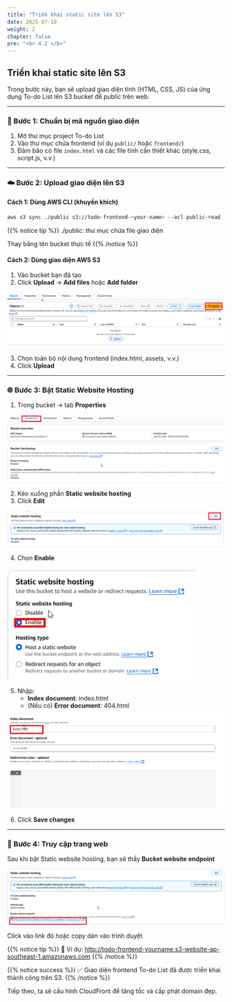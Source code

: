 ```yaml
---
title: "Triển khai static site lên S3"
date: 2025-07-10
weight: 2
chapter: false
pre: "<b> 4.2 </b>"
---
```


## Triển khai static site lên S3

Trong bước này, bạn sẽ upload giao diện tĩnh (HTML, CSS, JS) của ứng dụng To-do List lên S3 bucket để public trên web.

---

### 📁 Bước 1: Chuẩn bị mã nguồn giao diện

1. Mở thư mục project To-do List
2. Vào thư mục chứa frontend (ví dụ `public/` hoặc `frontend/`)
3. Đảm bảo có file `index.html` và các file tĩnh cần thiết khác (style.css, script.js, v.v.)

---

### ☁️ Bước 2: Upload giao diện lên S3

#### Cách 1: Dùng AWS CLI (khuyến khích)

```bash
aws s3 sync ./public s3://todo-frontend-<your-name> --acl public-read
```

{{% notice tip %}}
./public: thư mục chứa file giao diện

Thay <your-name> bằng tên bucket thực tế
{{% /notice %}}

#### Cách 2: Dùng giao diện AWS S3

1. Vào bucket bạn đã tạo
2. Click **Upload** → **Add files** hoặc **Add folder**

![S3](/images/4-deploy-static-frontend/005-upload-bucket.png)

3. Chọn toàn bộ nội dung frontend (index.html, assets, v.v.)
4. Click **Upload**

---

### 🌐 Bước 3: Bật Static Website Hosting

1. Trong bucket → tab **Properties**

![S3](/images/4-deploy-static-frontend/006-static-host.png)

2. Kéo xuống phần **Static website hosting**
3. Click **Edit**

![S3](/images/4-deploy-static-frontend/007-static-host.png)

4. Chọn **Enable**

![S3](/images/4-deploy-static-frontend/008-static-host.png)

5. Nhập:
   - **Index document**: index.html
   - (Nếu có) **Error document**: 404.html

![S3](/images/4-deploy-static-frontend/009-static-host.png)

6. Click **Save changes**

---

### 🧪 Bước 4: Truy cập trang web

Sau khi bật Static website hosting, bạn sẽ thấy **Bucket website endpoint**

![S3](/images/4-deploy-static-frontend/010-bucket-website.png)

Click vào link đó hoặc copy dán vào trình duyệt

{{% notice tip %}}
📌 Ví dụ: http://todo-frontend-yourname.s3-website-ap-southeast-1.amazonaws.com
{{% /notice %}}

{{% notice success %}}
✅ Giao diện frontend To-do List đã được triển khai thành công trên S3.
{{% /notice %}}

Tiếp theo, ta sẽ cấu hình CloudFront để tăng tốc và cấp phát domain đẹp.